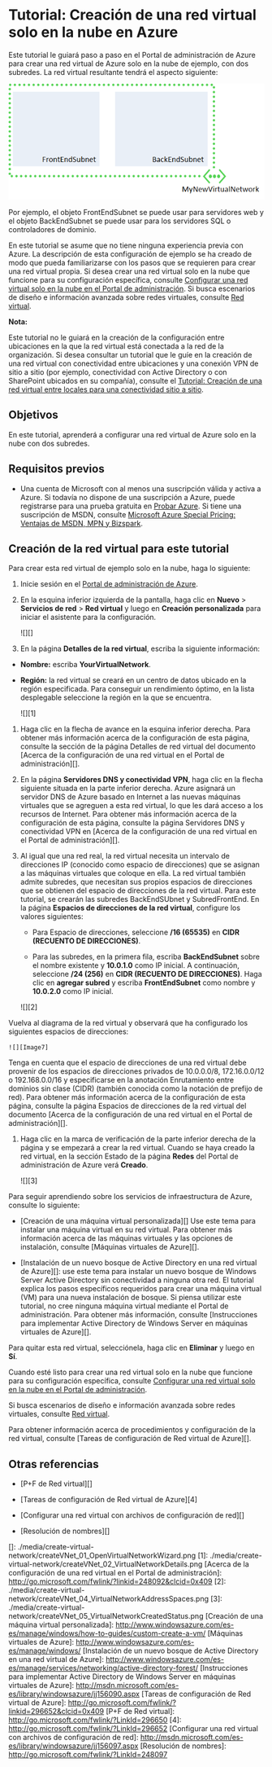 <properties linkid="manage-services-create-a-virtual-network" urlDisplayName="Tutorial: Create a cloud-only virtual network" pageTitle="Tutorial: Create a cloud-only virtual network" metaKeywords="" description="Learn how to create an example cloud-only Azure Virtual Network in this tutorial." metaCanonical="" services="virtual-machines,virtual-network" documentationCenter="" title="Tutorial: Create a Clound-only Virtual Network in Azure" authors="cherylmc" solutions="" manager="adinah" editor="" />

<tags ms.service="virtual-network" ms.workload="infrastructure-services" ms.tgt_pltfrm="na" ms.devlang="na" ms.topic="article" ms.date="09/29/2014" ms.author="cherylmc"></tags>

# Tutorial: Creación de una red virtual solo en la nube en Azure

Este tutorial le guiará paso a paso en el Portal de administración de Azure para crear una red virtual de Azure solo en la nube de ejemplo, con dos subredes. La red virtual resultante tendrá el aspecto siguiente:

![createvnet][]

Por ejemplo, el objeto FrontEndSubnet se puede usar para servidores web y el objeto BackEndSubnet se puede usar para los servidores SQL o controladores de dominio.

En este tutorial se asume que no tiene ninguna experiencia previa con Azure. La descripción de esta configuración de ejemplo se ha creado de modo que pueda familiarizarse con los pasos que se requieren para crear una red virtual propia. Si desea crear una red virtual solo en la nube que funcione para su configuración específica, consulte [Configurar una red virtual solo en la nube en el Portal de administración][]. Si busca escenarios de diseño e información avanzada sobre redes virtuales, consulte [Red virtual][].

<div class="dev-callout"> 
<b>Nota:</b> 
<p>Este tutorial no le guiar&aacute; en la creaci&oacute;n de la configuraci&oacute;n entre ubicaciones en la que la red virtual est&aacute; conectada a la red de la organizaci&oacute;n. Si desea consultar un tutorial que le gu&iacute;e en la creaci&oacute;n de una red virtual con conectividad entre ubicaciones y una conexi&oacute;n VPN de sitio a sitio (por ejemplo, conectividad con Active Directory o con SharePoint ubicados en su compa&ntilde;&iacute;a), consulte el <a href="/es-es/manage/services/networking/cross-premises-connectivity/">Tutorial: Creaci&oacute;n de una red virtual entre locales para una conectividad sitio a sitio</a>.</p> 
</div>

## Objetivos

En este tutorial, aprenderá a configurar una red virtual de Azure solo en la nube con dos subredes.

## Requisitos previos

-   Una cuenta de Microsoft con al menos una suscripción válida y activa a Azure. Si todavía no dispone de una suscripción a Azure, puede registrarse para una prueba gratuita en [Probar Azure][]. Si tiene una suscripción de MSDN, consulte [Microsoft Azure Special Pricing: Ventajas de MSDN, MPN y Bizspark][].

## Creación de la red virtual para este tutorial

Para crear esta red virtual de ejemplo solo en la nube, haga lo siguiente:

1.  Inicie sesión en el [Portal de administración de Azure][].

2.  En la esquina inferior izquierda de la pantalla, haga clic en **Nuevo** \> **Servicios de red** \> **Red virtual** y luego en **Creación personalizada** para iniciar el asistente para la configuración.

    ![][]

3.  En la página **Detalles de la red virtual**, escriba la siguiente información:

-   **Nombre:** escriba **YourVirtualNetwork**.

-   **Región:** la red virtual se creará en un centro de datos ubicado en la región especificada. Para conseguir un rendimiento óptimo, en la lista desplegable seleccione la región en la que se encuentra.

    ![][1]

1.  Haga clic en la flecha de avance en la esquina inferior derecha. Para obtener más información acerca de la configuración de esta página, consulte la sección de la página Detalles de red virtual del documento [Acerca de la configuración de una red virtual en el Portal de administración][].

2.  En la página **Servidores DNS y conectividad VPN**, haga clic en la flecha siguiente situada en la parte inferior derecha. Azure asignará un servidor DNS de Azure basado en Internet a las nuevas máquinas virtuales que se agreguen a esta red virtual, lo que les dará acceso a los recursos de Internet. Para obtener más información acerca de la configuración de esta página, consulte la página Servidores DNS y conectividad VPN en [Acerca de la configuración de una red virtual en el Portal de administración][].

3.  Al igual que una red real, la red virtual necesita un intervalo de direcciones IP (conocido como espacio de direcciones) que se asignan a las máquinas virtuales que coloque en ella. La red virtual también admite subredes, que necesitan sus propios espacios de direcciones que se obtienen del espacio de direcciones de la red virtual. Para este tutorial, se crearán las subredes BackEndSUbnet y SubredFrontEnd. En la página **Espacios de direcciones de la red virtual**, configure los valores siguientes:

    -   Para Espacio de direcciones, seleccione **/16 (65535)** en **CIDR (RECUENTO DE DIRECCIONES)**.

    -   Para las subredes, en la primera fila, escriba **BackEndSubnet** sobre el nombre existente y **10.0.1.0** como IP inicial. A continuación, seleccione **/24 (256)** en **CIDR (RECUENTO DE DIRECCIONES)**. Haga clic en **agregar subred** y escriba **FrontEndSubnet** como nombre y **10.0.2.0** como IP inicial.

    ![][2]

Vuelva al diagrama de la red virtual y observará que ha configurado los siguientes espacios de direcciones:

    ![][Image7] 

Tenga en cuenta que el espacio de direcciones de una red virtual debe provenir de los espacios de direcciones privados de 10.0.0.0/8, 172.16.0.0/12 o 192.168.0.0/16 y especificarse en la anotación Enrutamiento entre dominios sin clase (CIDR) (también conocida como la notación de prefijo de red). Para obtener más información acerca de la configuración de esta página, consulte la página Espacios de direcciones de la red virtual del documento [Acerca de la configuración de una red virtual en el Portal de administración][].

1.  Haga clic en la marca de verificación de la parte inferior derecha de la página y se empezará a crear la red virtual. Cuando se haya creado la red virtual, en la sección Estado de la página **Redes** del Portal de administración de Azure verá **Creado**.

    ![][3]

Para seguir aprendiendo sobre los servicios de infraestructura de Azure, consulte lo siguiente:

-   [Creación de una máquina virtual personalizada][] Use este tema para instalar una máquina virtual en su red virtual. Para obtener más información acerca de las máquinas virtuales y las opciones de instalación, consulte [Máquinas virtuales de Azure][].

-   [Instalación de un nuevo bosque de Active Directory en una red virtual de Azure][]: use este tema para instalar un nuevo bosque de Windows Server Active Directory sin conectividad a ninguna otra red. El tutorial explica los pasos específicos requeridos para crear una máquina virtual (VM) para una nueva instalación de bosque. Si piensa utilizar este tutorial, no cree ninguna máquina virtual mediante el Portal de administración. Para obtener más información, consulte [Instrucciones para implementar Active Directory de Windows Server en máquinas virtuales de Azure][].

Para quitar esta red virtual, selecciónela, haga clic en **Eliminar** y luego en **Sí**.

Cuando esté listo para crear una red virtual solo en la nube que funcione para su configuración específica, consulte [Configurar una red virtual solo en la nube en el Portal de administración][].

Si busca escenarios de diseño e información avanzada sobre redes virtuales, consulte [Red virtual][].

Para obtener información acerca de procedimientos y configuración de la red virtual, consulte [Tareas de configuración de Red virtual de Azure][].

## Otras referencias

-   [P+F de Red virtual][]

-   [Tareas de configuración de Red virtual de Azure][4]

-   [Configurar una red virtual con archivos de configuración de red][]

-   [Resolución de nombres][]

  [createvnet]: ./media/create-virtual-network/createVNet_06_VNetExample.png
  [Configurar una red virtual solo en la nube en el Portal de administración]: http://msdn.microsoft.com/library/azure/dn631643.aspx
  [Red virtual]: http://msdn.microsoft.com/library/windowsazure/jj156007.aspx
  [Tutorial: Creación de una red virtual entre locales para una conectividad sitio a sitio]: /es-es/manage/services/networking/cross-premises-connectivity/
  [Probar Azure]: http://www.windowsazure.com/pricing/free-trial/
  [Microsoft Azure Special Pricing: Ventajas de MSDN, MPN y Bizspark]: http://azure.microsoft.com/es-es/pricing/member-offers/msdn-benefits-details/
  [Portal de administración de Azure]: http://manage.windowsazure.com/
  []: ./media/create-virtual-network/createVNet_01_OpenVirtualNetworkWizard.png
  [1]: ./media/create-virtual-network/createVNet_02_VirtualNetworkDetails.png
  [Acerca de la configuración de una red virtual en el Portal de administración]: http://go.microsoft.com/fwlink/?linkid=248092&clcid=0x409
  [2]: ./media/create-virtual-network/createVNet_04_VirtualNetworkAddressSpaces.png
  [3]: ./media/create-virtual-network/createVNet_05_VirtualNetworkCreatedStatus.png
  [Creación de una máquina virtual personalizada]: http://www.windowsazure.com/es-es/manage/windows/how-to-guides/custom-create-a-vm/
  [Máquinas virtuales de Azure]: http://www.windowsazure.com/es-es/manage/windows/
  [Instalación de un nuevo bosque de Active Directory en una red virtual de Azure]: http://www.windowsazure.com/es-es/manage/services/networking/active-directory-forest/
  [Instrucciones para implementar Active Directory de Windows Server en máquinas virtuales de Azure]: http://msdn.microsoft.com/es-es/library/windowsazure/jj156090.aspx
  [Tareas de configuración de Red virtual de Azure]: http://go.microsoft.com/fwlink/?linkid=296652&clcid=0x409
  [P+F de Red virtual]: http://go.microsoft.com/fwlink/?LinkId=296650
  [4]: http://go.microsoft.com/fwlink/?LinkId=296652
  [Configurar una red virtual con archivos de configuración de red]: http://msdn.microsoft.com/es-es/library/windowsazure/jj156097.aspx
  [Resolución de nombres]: http://go.microsoft.com/fwlink/?LinkId=248097
